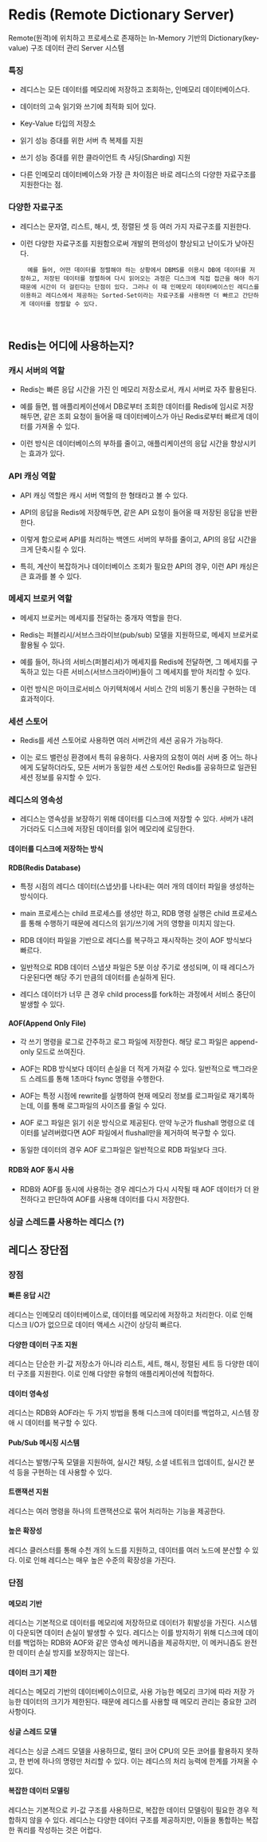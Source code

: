 # Redis (Remote Dictionary Server)

Remote(원격)에 위치하고 프로세스로 존재하는 In-Memory 기반의 Dictionary(key-value) 구조 데이터 관리 Server 시스템

### 특징

- 레디스는 모든 데이터를 메모리에 저장하고 조회하는, 인메모리 데이터베이스다.

- 데이터의 고속 읽기와 쓰기에 최적화 되어 있다.

- Key-Value 타입의 저장소

- 읽기 성능 증대를 위한 서버 측 복제를 지원

- 쓰기 성능 증대를 위한 클라이언트 측 샤딩(Sharding) 지원

- 다른 인메모리 데이터베이스와 가장 큰 차이점은 바로 레디스의 다양한 자료구조를 지원한다는 점.

### 다양한 자료구조

- 레디스는 문자열, 리스트, 해시, 셋, 정렬된 셋 등 여러 가지 자료구조를 지원한다.

- 이런 다양한 자료구조를 지원함으로써 개발의 편의성이 향상되고 난이도가 낮아진다.

        예를 들어, 어떤 데이터를 정렬해야 하는 상황에서 DBMS를 이용시 DB에 데이터를 저장하고, 저장된 데이터를 정렬하여 다시 읽어오는 과정은 디스크에 직접 접근을 해야 하기 때문에 시간이 더 걸린다는 단점이 있다. 그러나 이 때 인메모리 데이터베이스인 레디스를 이용하고 레디스에서 제공하는 Sorted-Set이라는 자료구조를 사용하면 더 빠르고 간단하게 데이터를 정렬할 수 있다.

<br>

## Redis는 어디에 사용하는지?

### 캐시 서버의 역할

- Redis는 빠른 응답 시간을 가진 인 메모리 저장소로서, 캐시 서버로 자주 활용된다.

- 예를 들면, 웹 애플리케이션에서 DB로부터 조회한 데이터를 Redis에 임시로 저장해두면, 같은 조회 요청이 들어올 때 데이터베이스가 아닌 Redis로부터 빠르게 데이터를 가져올 수 있다.

- 이런 방식은 데이터베이스의 부하를 줄이고, 애플리케이션의 응답 시간을 향상시키는 효과가 있다.

### API 캐싱 역할

- API 캐싱 역할은 캐시 서버 역할의 한 형태라고 볼 수 있다.

- API의 응답을 Redis에 저장해두면, 같은 API 요청이 들어올 때 저장된 응답을 반환한다.

- 이렇게 함으로써 API를 처리하는 백엔드 서버의 부하를 줄이고, API의 응답 시간을 크게 단축시킬 수 있다.

- 특히, 계산이 복잡하거나 데이터베이스 조회가 필요한 API의 경우, 이런 API 캐싱은 큰 효과를 볼 수 있다.

### 메세지 브로커 역할

- 메세지 브로커는 메세지를 전달하는 중개자 역할을 한다.

- Redis는 퍼블리시/서브스크라이브(pub/sub) 모델을 지원하므로, 메세지 브로커로 활용될 수 있다.

- 예를 들어, 하나의 서비스(퍼블리셔)가 메세지를 Redis에 전달하면, 그 메세지를 구독하고 있는 다른 서비스(서브스크라이버)들이 그 메세지를 받아 처리할 수 있다.

- 이런 방식은 마이크로서비스 아키텍처에서 서비스 간의 비동기 통신을 구현하는 데 효과적이다.

### 세션 스토어

- Redis를 세션 스토어로 사용하면 여러 서버간의 세션 공유가 가능하다.

- 이는 로드 밸런싱 환경에서 특히 유용하다. 사용자의 요청이 여러 서버 중 어느 하나에게 도달하더라도, 모든 서버가 동일한 세션 스토어인 Redis를 공유하므로 일관된 세션 정보를 유지할 수 있다.

### 레디스의 영속성

- 레디스는 영속성을 보장하기 위해 데이터를 디스크에 저장할 수 있다. 서버가 내려가더라도 디스크에 저장된 데이터를 읽어 메모리에 로딩한다.

#### 데이터를 디스크에 저장하는 방식

#### RDB(Redis Database)
- 특정 시점의 레디스 데이터(스냅샷)를 나타내는 여러 개의 데이터 파일을 생성하는 방식이다.

- main 프로세스는 child 프로세스를 생성만 하고, RDB 명령 실행은 child 프로세스를 통해 수행하기 때문에 레디스의 읽기/쓰기에 거의 영향을 미치지 않는다.

- RDB 데이터 파일을 기반으로 레디스를 복구하고 재시작하는 것이 AOF 방식보다 빠르다.

- 일반적으로 RDB 데이터 스냅샷 파일은 5분 이상 주기로 생성되며, 이 때 레디스가 다운된다면 해당 주기 만큼의 데이터를 손실하게 된다.

- 레디스 데이터가 너무 큰 경우 child process를 fork하는 과정에서 서비스 중단이 발생할 수 있다.

#### AOF(Append Only File)
- 각 쓰기 명령을 로그로 간주하고 로그 파일에 저장한다. 해당 로그 파일은 append-only 모드로 쓰여진다.

- AOF는 RDB 방식보다 데이터 손실을 더 적게 가져갈 수 있다. 일반적으로 백그라운드 스레드를 통해 1초마다 fsync 명령을 수행한다.

- AOF는 특정 시점에 rewrite를 실행하여 현재 메모리 정보를 로그파일로 재기록하는데, 이를 통해 로그파일의 사이즈를 줄일 수 있다.

- AOF 로그 파일은 읽기 쉬운 방식으로 제공된다. 만약 누군가 flushall 명령으로 데이터를 날려버렸다면  AOF 파일에서 flushall만을 제거하여 복구할 수 있다.

- 동일한 데이터의 경우 AOF 로그파일은 일반적으로 RDB 파일보다 크다.

#### RDB와 AOF 동시 사용

- RDB와 AOF를 동시에 사용하는 경우 레디스가 다시 시작될 때 AOF 데이터가 더 완전하다고 판단하여 AOF를 사용해 데이터를 다시 저장한다.

### 싱글 스레드를 사용하는 레디스 (?)

## 레디스 장단점
### 장점
#### 빠른 응답 시간
레디스는 인메모리 데이터베이스로, 데이터를 메모리에 저장하고 처리한다. 이로 인해 디스크 I/O가 없으므로 데이터 액세스 시간이 상당히 빠르다.
#### 다양한 데이터 구조 지원
레디스는 단순한 키-값 저장소가 아니라 리스트, 세트, 해시, 정렬된 세트 등 다양한 데이터 구조를 지원한다. 이로 인해 다양한 유형의 애플리케이션에 적합하다.
#### 데이터 영속성
레디스는 RDB와 AOF라는 두 가지 방법을 통해 디스크에 데이터를 백업하고, 시스템 장애 시 데이터를 복구할 수 있다.
#### Pub/Sub 메시징 시스템
레디스는 발행/구독 모델을 지원하여, 실시간 채팅, 소셜 네트워크 업데이트, 실시간 분석 등을 구현하는 데 사용할 수 있다.
#### 트랜잭션 지원
레디스는 여러 명령을 하나의 트랜잭션으로 묶어 처리하는 기능을 제공한다.
#### 높은 확장성
레디스 클러스터를 통해 수천 개의 노드를 지원하고, 데이터를 여러 노드에 분산할 수 있다. 이로 인해 레디스는 매우 높은 수준의 확장성을 가진다.
### 단점
#### 메모리 기반
레디스는 기본적으로 데이터를 메모리에 저장하므로 데이터가 휘발성을 가진다. 시스템이 다운되면 데이터 손실이 발생할 수 있다. 레디스는 이를 방지하기 위해 디스크에 데이터를 백업하는 RDB와 AOF와 같은 영속성 메커니즘을 제공하지만, 이 메커니즘도 완전한 데이터 손실 방지를 보장하지는 않는다.
#### 데이터 크기 제한
레디스는 메모리 기반의 데이터베이스이므로, 사용 가능한 메모리 크기에 따라 저장 가능한 데이터의 크기가 제한된다. 때문에 레디스를 사용할 때 메모리 관리는 중요한 고려사항이다.
#### 싱글 스레드 모델
레디스는 싱글 스레드 모델을 사용하므로, 멀티 코어 CPU의 모든 코어를 활용하지 못하고, 한 번에 하나의 명령만 처리할 수 있다. 이는 레디스의 처리 능력에 한계를 가져올 수 있다.
#### 복잡한 데이터 모델링
레디스는 기본적으로 키-값 구조를 사용하므로, 복잡한 데이터 모델링이 필요한 경우 적합하지 않을 수 있다. 레디스는 다양한 데이터 구조를 제공하지만, 이들을 통합하는 복잡한 쿼리를 작성하는 것은 어렵다.



